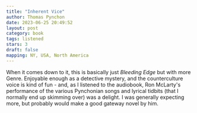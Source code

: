 ```yaml
---
title: "Inherent Vice"
author: Thomas Pynchon
date: 2023-06-25 20:49:52
layout: post
category: book
tags: listened
stars: 3
draft: false
mapping: NY, USA, North America
---
```


When it comes down to it, this is basically just _Bleeding Edge_ but with more Genre. Enjoyable enough as a detective mystery, and the counterculture voice is kind of fun - and, as I listened to the audiobook, Ron McLarty's performance of the various Pynchonian songs and lyrical tidbits (that I normally end up skimming over) was a delight. I was generally expecting more, but probably would make a good gateway novel by him.
